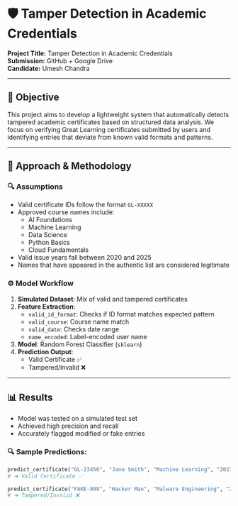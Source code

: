 # 🛡️ Tamper Detection in Academic Credentials

**Project Title:** Tamper Detection in Academic Credentials  
**Submission:** GitHub + Google Drive  
**Candidate:** Umesh Chandra 

---

## 📌 Objective

This project aims to develop a lightweight system that automatically detects tampered academic certificates based on structured data analysis. We focus on verifying Great Learning certificates submitted by users and identifying entries that deviate from known valid formats and patterns.

---

## 🧠 Approach & Methodology

### 🔍 Assumptions
- Valid certificate IDs follow the format `GL-XXXXX`
- Approved course names include:
  - AI Foundations
  - Machine Learning
  - Data Science
  - Python Basics
  - Cloud Fundamentals
- Valid issue years fall between 2020 and 2025
- Names that have appeared in the authentic list are considered legitimate

### ⚙️ Model Workflow
1. **Simulated Dataset**: Mix of valid and tampered certificates
2. **Feature Extraction**:
   - `valid_id_format`: Checks if ID format matches expected pattern
   - `valid_course`: Course name match
   - `valid_date`: Checks date range
   - `name_encoded`: Label-encoded user name
3. **Model**: Random Forest Classifier (`sklearn`)
4. **Prediction Output**:
   - Valid Certificate ✅
   - Tampered/Invalid ❌

---

## 📊 Results

- Model was tested on a simulated test set
- Achieved high precision and recall
- Accurately flagged modified or fake entries

### 🔍 Sample Predictions:
```python
predict_certificate("GL-23456", "Jane Smith", "Machine Learning", "2023-07-15")  
# ➜ Valid Certificate ✅

predict_certificate("FAKE-999", "Hacker Man", "Malware Engineering", "2029-01-01")  
# ➜ Tampered/Invalid ❌
